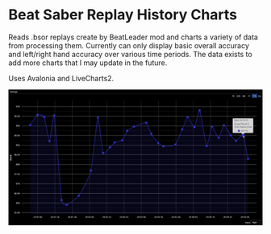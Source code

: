 # Beat Saber Replay History Charts

Reads .bsor replays create by BeatLeader mod and charts a variety of data from processing them.
Currently can only display basic overall accuracy and left/right hand accuracy over various time periods.
The data exists to add more charts that I may update in the future.

Uses Avalonia and LiveCharts2.

![Example Image](ReadmeImage.png)
